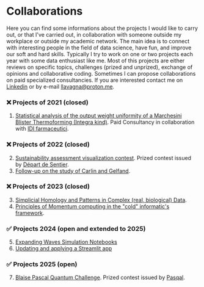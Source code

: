 # Collaborations
Here you can find some informations about the projects I would like to carry out, or that I've carried out, in collaboration with someone outside my workplace or outside my academic network. The main idea is to connect with interesting people in the field of data science, have fun, and improve our soft and hard skills. Typically I try to work on one or two projects each year with some data enthusiast like me. Most of this projects are either reviews on specific topics, challenges (prized and unprized), exchange of opinions and collaborative coding. Sometimes I can propose collaborations on paid specialized consultancies. If you are interested contact me on [Linkedin](https://www.linkedin.com/in/leonardo-lavagna-0675a81a2/) or by e-mail llavagna@proton.me.

### ❌ Projects of 2021 (closed)
1. [Statistical analysis of the output weight uniformity of a Marchesini Blister Thermoforming (Integra kind)](https://www.marchesini.com/it/blister-thermoforming). Paid Consultancy in collaboration with [IDI farmaceutici](https://www.idifarmaceutici.com/). 

### ❌ Projects of 2022 (closed)
2. [Sustainability assessment visualization contest](https://github.com/Depart-de-Sentier/visualization-contest-2022). Prized contest issued by [Départ de Sentier](https://www.d-d-s.ch/).
3. [Follow-up on the study of Carlin and Gelfand](https://link.springer.com/article/10.1007/BF01889986).

### ❌ Projects of 2023 (closed)
3. [Simplicial Homology and Patterns in Complex (real, biological) Data](https://www.scientificamerican.com/article/how-squishy-math-is-revealing-doughnuts-in-the-brain/).
4. [Principles of Momentum computing in the "cold" informatic's framework](https://www.scientificamerican.com/article/lsquo-momentum-computing-rsquo-pushes-technology-rsquo-s-thermodynamic-limits/).

### ✅ Projects 2024 (open and extended to 2025)
5. [Expanding Waves Simulation Notebooks](https://github.com/leonardoLavagna/Waves-Simulation)
6. [Updating and applying a Streamlit app](https://github.com/leonardoLavagna/molecule_solubility_prediction_app)

### ✅ Projects 2025 (open)
7. [Blaise Pascal Quantum Challenge](https://www.agorize.com/en/challenges/blaisepascalquantumchallenge2025?lang=en). Prized contest issued by [Pasqal](https://www.pasqal.com/]).

